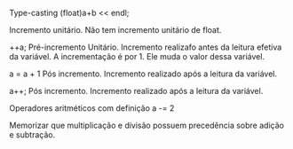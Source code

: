Type-casting (float)a+b << endl;

Incremento unitário. Não tem incremento unitário de float.

++a; Pré-incremento Unitário. Incremento realizafo antes da leitura efetiva da variável. A incrementação é por 1. Ele muda o valor dessa variável. 

a = a + 1 Pós incremento. Incremento realizado após a leitura da variável. 

a++; Pós incremento. Incremento realizado após a leitura da variável. 

Operadores aritméticos com definição a -=  2

Memorizar que multiplicação e divisão possuem precedência sobre adição e subtração. 